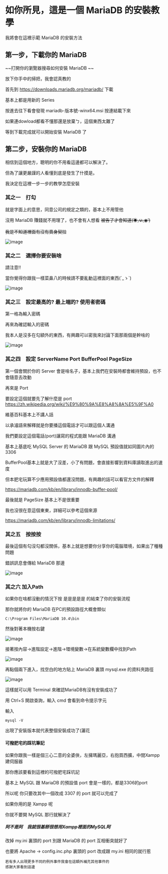 # 如你所見，這是一個 MariaDB 的安裝教學

我將會在這裡示範 MariaDB 的安裝方法

## 第一步，下載你的 MariaDB


~~打開你的瀏覽器搜尋如何安裝 MariaDB ~~

放下你手中的掃把，我會認真教的

首先到 https://downloads.mariadb.org/mariadb/ 下載

基本上都是用新的 Series

按進去往下看會發現 mariadb-版本號-winx64.msi 按連結載下來

如果連dowload都看不懂那還是放棄ㄅ，這個東西太難了

等到下載完成就可以開始安裝 MariaDB 了


## 第二步，安裝你的 MariaDB


相信到這個地方，聰明的你不用看這邊都可以解決了。

但為了讓更嚴謹的人看懂到底是發生了什摸是。

我決定在這裡一步一步的教學怎麼安裝


### 其之一　打勾


就是字面上的意思，同意公司的規定之類的，基本上不用管他

沒用 MariaDB 賺錢就不用理了，也不會有人想看 ~~被告了才會知道(́◉◞౪◟◉‵)~~

~~我是不知道裡面有沒有賣身契拉~~

![image](https://github.com/qazwsx08ghj/MariaDB-install-to-uninstall-tutorial/blob/master/%E6%91%B8%E5%93%A9%E9%9B%85%E4%BD%8E%E9%80%BC%E5%9B%A0%E6%AD%BB%E9%AC%A5%E6%95%99%E5%AD%B8/%E8%BE%A3%E5%80%8B%E5%81%89%E5%A4%A7%E8%88%AA%E9%81%93%E4%B8%8A%E7%9A%84%E5%9C%96pan/pic1.jpg)


### 其之二　選擇你要安裝啥


請注意!!

當你覺得你跟我一樣菜鼻八的時候請不要亂動這裡面的東西(´_ゝ`)

![image](https://github.com/qazwsx08ghj/MariaDB-install-to-uninstall-tutorial/blob/master/%E6%91%B8%E5%93%A9%E9%9B%85%E4%BD%8E%E9%80%BC%E5%9B%A0%E6%AD%BB%E9%AC%A5%E6%95%99%E5%AD%B8/%E8%BE%A3%E5%80%8B%E5%81%89%E5%A4%A7%E8%88%AA%E9%81%93%E4%B8%8A%E7%9A%84%E5%9C%96pan/pic2.jpg)


### 其之三　設定最高的? 最上端的? 使用者密碼


第一格為輸入密碼

再來為確認輸入的密碼

我本人是沒多在勾額外的東西，有興趣可以密我來討論下面那兩個是幹啥的

![image](https://github.com/qazwsx08ghj/MariaDB-install-to-uninstall-tutorial/blob/master/%E6%91%B8%E5%93%A9%E9%9B%85%E4%BD%8E%E9%80%BC%E5%9B%A0%E6%AD%BB%E9%AC%A5%E6%95%99%E5%AD%B8/%E8%BE%A3%E5%80%8B%E5%81%89%E5%A4%A7%E8%88%AA%E9%81%93%E4%B8%8A%E7%9A%84%E5%9C%96pan/pic3.jpg)


### 其之四　設定 ServerName Port BufferPool PageSize


第一個會關於你的 Server 會是啥名子，基本上我們在安裝時都會維持預設，也不會隨意去改動

再來是 Port 

要設定這個就要先了解什麼是 port https://zh.wikipedia.org/wiki/%E9%80%9A%E8%A8%8A%E5%9F%A0

維基百科基本上不講人話


以承濬語來解釋就是你要播這個電話才可以跟這個人溝通

我們要設定這個電話(port)讓寫的程式能跟 MariaDB 溝通

基本上基底吃 MySQL Server 的 MariaDB 跟 MySQL 預設值就如同圖片內的 3306


BufferPool基本上就是大了沒差，小了有問題，會直接影響到資料庫讀取進出的速度

但本肥宅玩算不少應用預設值都還沒問題，有興趣的話可以看官方文件的解釋

https://mariadb.com/kb/en/library/innodb-buffer-pool/


最後就是 PageSize 基本上不是很重要

我也沒很在意這個東東，詳細可以參考這個來源

https://mariadb.com/kb/en/library/innodb-limitations/


### 其之五　按按按


最後這個有勾沒勾都沒關係，基本上就是想要你分享你的電腦環境，如果出了種種問題

錯誤訊息會傳給 MariaDB 那邊

![image](https://github.com/qazwsx08ghj/MariaDB-install-to-uninstall-tutorial/blob/master/%E6%91%B8%E5%93%A9%E9%9B%85%E4%BD%8E%E9%80%BC%E5%9B%A0%E6%AD%BB%E9%AC%A5%E6%95%99%E5%AD%B8/%E8%BE%A3%E5%80%8B%E5%81%89%E5%A4%A7%E8%88%AA%E9%81%93%E4%B8%8A%E7%9A%84%E5%9C%96pan/%E6%89%B9%E5%9F%83%E8%A5%BF%E4%BA%94.jpg)


### 其之六 加入Path


如果你在啥都沒動的情況下按 是是是是是 的結束了你的安裝流程

那你就將你的 MariaDB 在PC的預設路徑大概會類似

```
C:\Program Files\MariaDB 10.4\bin
```

然後對著本機按右鍵

![image](https://github.com/qazwsx08ghj/MariaDB-install-to-uninstall-tutorial/blob/master/%E6%91%B8%E5%93%A9%E9%9B%85%E4%BD%8E%E9%80%BC%E5%9B%A0%E6%AD%BB%E9%AC%A5%E6%95%99%E5%AD%B8/%E8%BE%A3%E5%80%8B%E5%81%89%E5%A4%A7%E8%88%AA%E9%81%93%E4%B8%8A%E7%9A%84%E5%9C%96pan/%E6%89%B9%E5%9F%83%E8%A5%BF%E5%85%AD.jpg)

接著按內容->進階設定->進階->環境變數->在系統變數欄中找到Path

![image](https://github.com/qazwsx08ghj/MariaDB-install-to-uninstall-tutorial/blob/master/%E6%91%B8%E5%93%A9%E9%9B%85%E4%BD%8E%E9%80%BC%E5%9B%A0%E6%AD%BB%E9%AC%A5%E6%95%99%E5%AD%B8/%E8%BE%A3%E5%80%8B%E5%81%89%E5%A4%A7%E8%88%AA%E9%81%93%E4%B8%8A%E7%9A%84%E5%9C%96pan/%E6%89%B9%E5%9F%83%E8%A5%BF7.jpg)

再點個兩下進入，找空白的地方貼上 MariaDB 裏頭 mysql.exe 的資料夾路徑

![image](https://github.com/qazwsx08ghj/MariaDB-install-to-uninstall-tutorial/blob/master/%E6%91%B8%E5%93%A9%E9%9B%85%E4%BD%8E%E9%80%BC%E5%9B%A0%E6%AD%BB%E9%AC%A5%E6%95%99%E5%AD%B8/%E8%BE%A3%E5%80%8B%E5%81%89%E5%A4%A7%E8%88%AA%E9%81%93%E4%B8%8A%E7%9A%84%E5%9C%96pan/%E6%89%B9%E5%9F%83%E8%A5%BF8.jpg)

這樣就可以用 Terminal 來確認MariaDB有沒有安裝成功了

用 Ctrl+S 開啟查詢，輸入 cmd 會看到命令提示字元

輸入

```
mysql -V
```

出現了安裝版本就代表整個安裝成功了(灑花

#### 可撥肥宅的踩坑筆記


如果你跟我一樣是個三心二意的全婆俠，左擁瑪麗亞，右抱買西擴，中間Xampp建伺服器

那你應該要看到這裡的可撥肥宅踩坑記

基本上 MySQL 跟 MariaDB 的預設值 port 會是一樣的，都是3306的port

所以呢 你只要改其中一個改成 3307 的 port 就可以完成了

如果你用的是 Xampp 呢

你就不要開 MySQL 那行就解決了

##### 阿不是阿　我就很基掰很想用Xampp裡面的MySQL阿

改掉 my.ini 裏頭的 port 別跟 MariaDB 的 port 互相衝突就好了

也要將 Apache -> config.inc.php 裏頭的 port 改成跟 my.ini 相同的就行惹



~~~~~~~~~~~~~~~~~~~~~~~~~~~~~~~~~~~~~~~~~~~~~~~~~~~~~~~~~~~~~~~~~~~~~~
若有多人出現更多不同的例外事件我會在這額外補充其他事件的
感謝大家看到這邊
